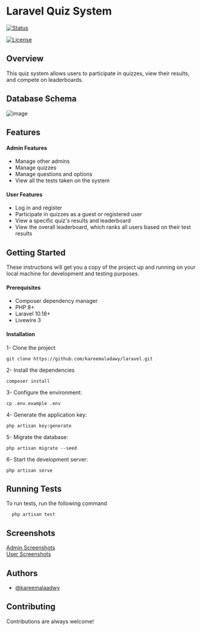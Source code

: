 # Laravel Quiz System

[![Status](https://img.shields.io/badge/status-active-success.svg)]()

[![License](https://img.shields.io/badge/license-MIT-blue.svg)](/LICENSE)

## Overview

This quiz system allows users to participate in quizzes, view their results, and compete on leaderboards.

## Database Schema

![image](https://github.com/kareemaladawy/laravel-quiz-system/assets/62149929/0f00b4e8-)

## Features

#### Admin Features

-   Manage other admins
-   Manage quizzes
-   Manage questions and options
-   View all the tests taken on the system

#### User Features

-   Log in and register
-   Participate in quizzes as a guest or registered user
-   View a specific quiz's results and leaderboard
-   View the overall leaderboard, which ranks all users based on their test results

## Getting Started

These instructions will get you a copy of the project up and running on your local machine for development and testing purposes.

#### Prerequisites

-   Composer dependency manager
-   PHP 8+
-   Laravel 10.18+
-   Livewire 3

#### Installation

1- Clone the project

```
git clone https://github.com/kareemaladawy/laravel.git
```

2- Install the dependencies

```
composer install
```

3- Configure the environment:

```
cp .env.example .env
```

4- Generate the application key:

```
php artisan key:generate
```

5- Migrate the database:

```
php artisan migrate --seed
```

6- Start the development server:

```
php artisan serve
```

## Running Tests

To run tests, run the following command

```
  php artisan test
```
## Screenshots

<a href="https://github.com/kareemaladawy/laravel-quiz-system/issues/1">Admin Screenshots</a> <br>
<a href="https://github.com/kareemaladawy/laravel-quiz-system/issues/2">User Screenshots</a>

## Authors

-   [@kareemalaadwy](https://www.github.com/kareemalaadwy)

## Contributing

Contributions are always welcome!
